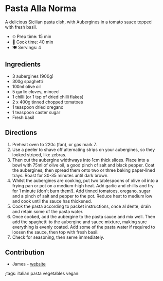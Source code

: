 # Pasta Alla Norma

A delicious Sicilian pasta dish, with Aubergines in a tomato sauce topped with
fresh basil.

- ⏲ Prep time: 15 min
- 🍳 Cook time: 40 min
- 🍽 Servings: 4

## Ingredients

- 3 aubergines (900g)
- 300g spaghetti
- 100ml olive oil
- 5 garlic cloves, minced
- 1 chilli (or 1 tsp of dried chilli flakes)
- 2 x 400g tinned chopped tomatoes
- 1 teaspoon dried oregano
- 1 teaspoon caster sugar
- Fresh basil

## Directions

1. Preheat oven to 220c (fan), or gas mark 7.
2. Use a peeler to shave off alternating strips on your aubergines, so they looked striped, like zebras.
3. Then cut the aubergine widthways into 1cm thick slices. Place into a bowl with 75ml of olive oil, a good pinch of salt and black pepper. Coat the aubergines, then spread them onto two or three baking paper-lined trays. Roast for 30-35 minutes until dark brown.
4. Whilst the aubergines are cooking, put two tablespoons of olive oil into a frying pan or pot on a medium-high heat. Add garlic and chillis and fry for 1 minute (don't burn them!). Add tinned tomatoes, oregano, sugar and a pinch of salt and pepper to the pot. Reduce heat to medium low and cook until the sauce has thickened.
5. Cook the pasta according to packet instructions, once al dente, drain and retain some of the pasta water.
6. Once cooked, add the aubergine to the pasta sauce and mix well. Then add the spaghetti to the aubergine and sauce mixture, making sure everything is evenly coated. Add some of the pasta water if required to loosen the sauce, then top with fresh basil.
7. Check for seasoning, then serve immediately.

## Contribution

- James - [website](https://jameskent.xyz)

;tags: italian pasta vegetables vegan
